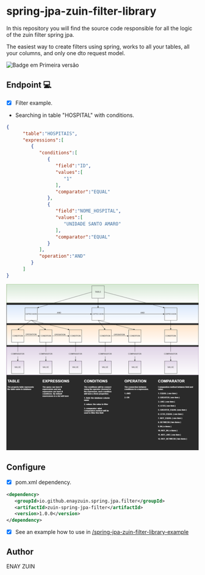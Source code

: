 # spring-jpa-zuin-filter-library
In this repository you will find the source code responsible for all the logic of the zuin filter spring jpa.

The easiest way to create filters using spring, works to all your tables, all your columns, and only one dto request model.

![Badge em Primeira versão](https://img.shields.io/static/v1?label=STATUS&message=PRIMEIRA%20VERSAO&color=GREEN&style=for-the-badge "Sofrerá incrementos no futuro")

## Endpoint 💻


- [x] Filter example.
- Searching in table "HOSPITAL" with conditions.  
 ```json
 {
	   "table":"HOSPITAIS",
	   "expressions":[
		  {
			 "conditions":[
				{
				   "field":"ID",
				   "values":[
					  "1"
				   ],
				   "comparator":"EQUAL"
				},
				{
				   "field":"NOME_HOSPITAL",
				   "values":[
					  "UNIDADE SANTO AMARO"
				   ],
				   "comparator":"EQUAL"
				}
			 ],
			 "operation":"AND"
		  }
	   ]
}
 ```
![How it works - Json query](zuin-filter.png "Json query drawning")
## Configure
- [x] pom.xml dependency.
 ```xml
<dependency>
	<groupId>io.github.enayzuin.spring.jpa.filter</groupId>
	<artifactId>zuin-spring-jpa-filter</artifactId>
	<version>1.0.0</version>
</dependency>
 ```
- [x] See an example how to use in
[ /spring-jpa-zuin-filter-library-example](https://github.com/enayzuin/zuin-spring-jpa-filter-usage-example)


## Author
ENAY ZUIN

